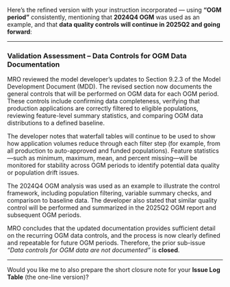 Here’s the refined version with your instruction incorporated — using **“OGM period”** consistently, mentioning that **2024Q4 OGM** was used as an example, and that **data quality controls will continue in 2025Q2 and going forward**:

---

### Validation Assessment – Data Controls for OGM Data Documentation

MRO reviewed the model developer’s updates to Section 9.2.3 of the Model Development Document (MDD). The revised section now documents the general controls that will be performed on OGM data for each OGM period. These controls include confirming data completeness, verifying that production applications are correctly filtered to eligible populations, reviewing feature-level summary statistics, and comparing OGM data distributions to a defined baseline.

The developer notes that waterfall tables will continue to be used to show how application volumes reduce through each filter step (for example, from all production to auto-approved and funded populations). Feature statistics—such as minimum, maximum, mean, and percent missing—will be monitored for stability across OGM periods to identify potential data quality or population drift issues.

The 2024Q4 OGM analysis was used as an example to illustrate the control framework, including population filtering, variable summary checks, and comparison to baseline data. The developer also stated that similar quality control will be performed and summarized in the 2025Q2 OGM report and subsequent OGM periods.

MRO concludes that the updated documentation provides sufficient detail on the recurring OGM data controls, and the process is now clearly defined and repeatable for future OGM periods. Therefore, the prior sub-issue *“Data controls for OGM data are not documented”* is **closed**.

---

Would you like me to also prepare the short closure note for your **Issue Log Table** (the one-line version)?
